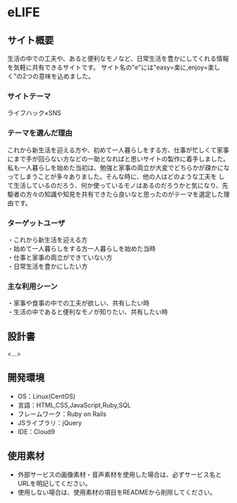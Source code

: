 # eLIFE

## サイト概要
生活の中での工夫や、あると便利なモノなど、日常生活を豊かにしてくれる情報を気軽に共有できるサイトです。
サイト名の"e"には"easy=楽に,enjoy=楽しく"の2つの意味を込めました。

### サイトテーマ
ライフハック×SNS

### テーマを選んだ理由
これから新生活を迎える方や、初めて一人暮らしをする方、仕事が忙しくて家事にまで手が回らない方などの一助となればと思いサイトの製作に着手しました。
私も一人暮らしを始めた当初は、勉強と家事の両立が大変でどちらかが疎かになってしまうことが多々ありました。そんな時に、他の人はどのような工夫を
して生活しているのだろう、何か使っているモノはあるのだろうかと気になり、先駆者の方々の知識や知見を共有できたら良いなと思ったのがテーマを選定した理由です。

### ターゲットユーザ
・これから新生活を迎える方<br>
・始めて一人暮らしをする方一人暮らしを始めた当時<br>
・仕事と家事の両立ができていない方<br>
・日常生活を豊かにしたい方

### 主な利用シーン
・家事や食事の中での工夫が欲しい、共有したい時<br>
・生活の中であると便利なモノが知りたい、共有したい時<br>

## 設計書
<...>

## 開発環境
- OS：Linux(CentOS)
- 言語：HTML,CSS,JavaScript,Ruby,SQL
- フレームワーク：Ruby on Rails
- JSライブラリ：jQuery
- IDE：Cloud9

## 使用素材
- 外部サービスの画像素材・音声素材を使用した場合は、必ずサービス名とURLを明記してください。
- 使用しない場合は、使用素材の項目をREADMEから削除してください。